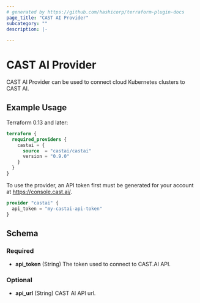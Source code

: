 ```yaml
---
# generated by https://github.com/hashicorp/terraform-plugin-docs
page_title: "CAST AI Provider"
subcategory: ""
description: |-
  
---
```


# CAST AI Provider

CAST AI Provider can be used to connect cloud Kubernetes clusters to CAST AI. 

## Example Usage

Terraform 0.13 and later:

```terraform
terraform {
  required_providers {
    castai = {
      source  = "castai/castai"
      version = "0.9.0"
    }
  }
}
```

To use the provider, an API token first must be generated for your account at https://console.cast.ai/.

```terraform
provider "castai" {
  api_token = "my-castai-api-token"
}
```

## Schema

### Required

- **api_token** (String) The token used to connect to CAST.AI API.

### Optional

- **api_url** (String) CAST AI API url.

